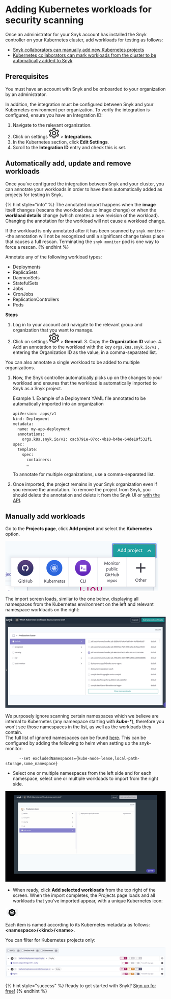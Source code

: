 # Adding Kubernetes workloads for security scanning

Once an administrator for your Snyk account has installed the Snyk controller on your Kubernetes cluster, add workloads for testing as follows:

* [Snyk collaborators can manually add new Kubernetes projects](snyk-container/image-scanning-library/kubernetes-workload-and-image-scanning/adding-kubernetes-workloads-for-security-scanning/)
* [Kubernetes collaborators can mark workloads from the cluster to be automatically added to Snyk](https://support.snyk.io/hc/en-us/articles/360003947117-Adding-Kubernetes-workloads-for-security-scanning#UUID-38239f46-6777-97c6-61a1-2074ff981f65/)

## Prerequisites

You must have an account with Snyk and be onboarded to your organization by an administrator.

In addition, the integration must be configured between Snyk and your Kubernetes environment per organization. To verify the integration is configured, ensure you have an Integration ID:

1. Navigate to the relevant organization.
2. Click on settings ![](../../../.gitbook/assets/cog_icon.png) &gt; **Integrations**. 
3. In the Kubernetes section, click **Edit Settings**. 
4. Scroll to the **Integration ID** entry and check this is set.

## Automatically add, update and remove workloads

Once you’ve configured the integration between Snyk and your cluster, you can annotate your workloads in order to have them automatically added as projects for testing in Snyk.

{% hint style="info" %}
The annotated import happens when the **image** itself changes \(rescans the workload due to image change\) or when the **workload details** change \(which creates a new revision of the workload\). Changing the annotation for the workload will not cause a workload change.

If the workload is only annotated after it has been scanned by `snyk monitor`--the annotation will not be recognized until a significant change takes place that causes a full rescan. Terminating the `snyk monitor` pod is one way to force a rescan.
{% endhint %}

Annotate any of the following workload types:

* Deployments
* ReplicaSets
* DaemonSets
* StatefulSets
* Jobs
* CronJobs
* ReplicationControllers
* Pods

**Steps**

1. Log in to your account and navigate to the relevant group and organization that you want to manage.
2. Click on settings ![](../../../.gitbook/assets/cog_icon.png) &gt; **General**. 3. Copy the **Organization ID** value. 4. Add an annotation to the workload with the key `orgs.k8s.snyk.io/v1` , entering the Organization ID as the value, in a comma-separated list.

You can also annotate a single workload to be added to multiple organizations.

1. Now, the Snyk controller automatically picks up on the changes to your workload and ensures that the workload is automatically imported to Snyk as a Snyk project.

   Example 1. Example of a Deployment YAML file annotated to be automatically imported into an organization

   ```text
   apiVersion: apps/v1
   kind: Deployment
   metadata:
     name: my-app-deployment
     annotations:
       orgs.k8s.snyk.io/v1: cacb791e-07cc-4b10-b4be-64de19f532f1
   spec:
     template:
       spec:
         containers:
         …
   ```

   To annotate for multiple organizations, use a comma-separated list.

2. Once imported, the project remains in your Snyk organization even if you remove the annotation. To remove the project from Snyk, you should delete the annotation and delete it from the Snyk UI or [with the API](https://snyk.docs.apiary.io/#reference/projects/individual-project/delete-a-project).

## Manually add workloads

Go to the **Projects page**, click **Add project** and select the **Kubernetes** option.

![](../../../.gitbook/assets/uuid-619a153d-6c77-f7dc-854c-ff77b3173191-en.png)

The import screen loads, similar to the one below, displaying all namespaces from the Kubernetes environment on the left and relevant namespace workloads on the right:

![](../../../.gitbook/assets/uuid-3a8568e0-b5a4-34af-d612-83466b206882-en.png)

We purposely ignore scanning certain namespaces which we believe are internal to Kubernetes \(any namespace starting with _**kube-\***_\), therefore you won't see those namespaces in the list, as well as the workloads they contain.  
The full list of ignored namespaces can be found [here](https://github.com/snyk/kubernetes-monitor/blob/master/src/supervisor/watchers/internal-namespaces.ts/). This can be configured by adding the following to helm when setting up the snyk-monitor:

```text
      --set excludedNamespaces={kube-node-lease,local-path-storage,some_namespace}
```

* Select one or multiple namespaces from the left side and for each namespace, select one or multiple workloads to import from the right side.

![Select\_namespace.gif](../../../.gitbook/assets/uuid-27db0a60-f18d-5ab0-9215-5a81e467f013-en.gif/)

* When ready, click **Add selected workloads** from the top right of the screen. When the import completes, the Projects page loads and all workloads that you’ve imported appear, with a unique Kubernetes icon:

![Kubernetes icon](../../../.gitbook/assets/uuid-24e0b69a-01c3-9434-9dac-9b44864bd269-en.png)

Each item is named according to its Kubernetes metadata as follows: **&lt;namespace&gt;/&lt;kind&gt;/&lt;name&gt;**.

You can filter for Kubernetes projects only:

![](../../../.gitbook/assets/image%20%285%29.png)

{% hint style="success" %}
Ready to get started with Snyk? [Sign up for free!](https://snyk.io/login?cta=sign-up&loc=footer&page=support_docs_page)
{% endhint %}

